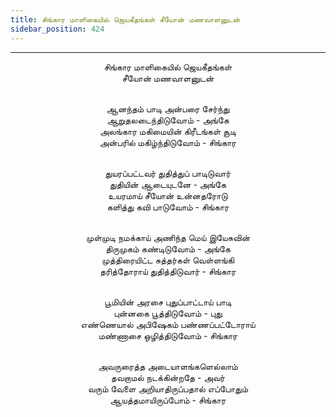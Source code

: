 ```yaml
---
title: சிங்கார மாளிகையில் ஜெயகீதங்கள் சீயோன் மணவாளனுடன்
sidebar_position: 424
---
```


---
<center>
சிங்கார மாளிகையில் ஜெயகீதங்கள்<br/>
சீயோன் மணவாளனுடன்<br/><br/>

ஆனந்தம் பாடி அன்பரை சேர்ந்து<br/>
ஆறுதலடைந்திடுவோம் - அங்கே<br/>
அலங்கார மகிமையின் கிரீடங்கள் சூடி<br/>
அன்பரில் மகிழ்ந்திடுவோம்                - சிங்கார<br/><br/>

துயரப்பட்டவர் துதித்துப் பாடிடுவார்<br/>
துதியின் ஆடையுடனே - அங்கே<br/>
உயரமாய் சீயோன் உன்னதரோடு<br/>
களித்து கவி பாடுவோம்                - சிங்கார<br/><br/>

முள்முடி நமக்காய் அணிந்த மெய் இயேசுவின்<br/>
திருமுகம் கண்டிடுவோம் - அங்கே<br/>
முத்திரையிட்ட சுத்தர்கள் வெள்ளங்கி<br/>
தரித்தோராய் துதித்திடுவார்                - சிங்கார<br/><br/>

பூமியின் அரசை புதுப்பாட்டாய் பாடி<br/>
புன்னகை பூத்திடுவோம் - புது<br/>
எண்ணெயால் அபிஷேகம் பண்ணப்பட்டோராய்<br/>
மண்ணாசை ஒழித்திடுவோம்            - சிங்கார<br/><br/>

அவருரைத்த அடையாளங்களெல்லாம்<br/>
தவறாமல் நடக்கின்றதே - அவர்<br/>
வரும் வேளை அறியாதிருப்பதால் எப்போதும்<br/>
ஆயத்தமாயிருப்போம்                - சிங்கார
</center>